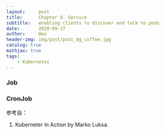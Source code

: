 ```yaml
---
layout:     post
title:      Chapter 9. Service
subtitle:   enabling clients to discover and talk to pods
date:       2020-09-27
author:     Hao
header-img: img/post/post_bg_coffee.jpg
catalog: true
mathjax: true
tags:
    - Kubernetes
---
```


### Job

### CronJob


参考自：
1. Kuberneter in Action by Marko Luksa.

